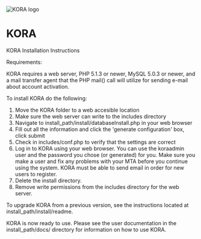 ![KORA logo](http://kora.matrix.msu.edu/korapromoimages/kora_logo.png "kora logo")


KORA
====

KORA Installation Instructions

Requirements:

KORA requires a web server, PHP 5.1.3 or newer, MySQL 5.0.3 or newer, and a mail transfer agent that the PHP mail() call will utilize for sending e-mail about account activation.

To install KORA do the following:

1. Move the KORA folder to a web accesible location
2. Make sure the web server can write to the includes directory
3. Navigate to install_path/install/databaseInstall.php in your web browser
4. Fill out all the information and click the 'generate configuration' box, click submit
5. Check in includes/conf.php to verify that the settings are correct
6. Log in to KORA using your web browser.  You can use the koraadmin user and the password you chose (or generated) for you.  Make sure you make a user and fix any problems with your MTA before you continue using the system.  KORA must be able to send email in order for new
   users to register.
7. Delete the install directory.
8. Remove write permissions from the includes directory for the web server.

To upgrade KORA from a previous version, see the instructions located at install_path/install/readme.

KORA is now ready to use.  Please see the user documentation in the install_path/docs/ directory for information on how to use KORA.
